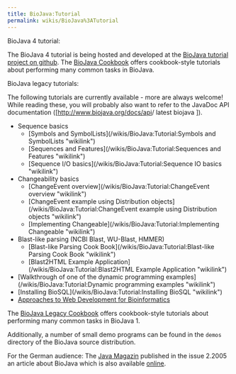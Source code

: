 ```yaml
---
title: BioJava:Tutorial
permalink: wikis/BioJava%3ATutorial
---
```


BioJava 4 tutorial:

The BioJava 4 tutorial is being hosted and developed at the [BioJava
tutorial project on
github](https://github.com/biojava/biojava3-tutorial). The [BioJava
Cookbook](/wikis/BioJava:CookBook "wikilink") offers cookbook-style tutorials
about performing many common tasks in BioJava.

BioJava legacy tutorials:

The following tutorials are currently available - more are always
welcome! While reading these, you will probably also want to refer to
the JavaDoc API documentation ([<http://www.biojava.org/docs/api>/
latest biojava ]).

-   Sequence basics
    -   [Symbols and
        SymbolLists](/wikis/BioJava:Tutorial:Symbols and SymbolLists "wikilink")
    -   [Sequences and
        Features](/wikis/BioJava:Tutorial:Sequences and Features "wikilink")
    -   [Sequence I/O
        basics](/wikis/BioJava:Tutorial:Sequence IO basics "wikilink")
-   Changeability basics
    -   [ChangeEvent
        overview](/wikis/BioJava:Tutorial:ChangeEvent overview "wikilink")
    -   [ChangeEvent example using Distribution
        objects](/wikis/BioJava:Tutorial:ChangeEvent example using Distribution objects "wikilink")
    -   [Implementing
        Changeable](/wikis/BioJava:Tutorial:Implementing Changeable "wikilink")
-   Blast-like parsing (NCBI Blast, WU-Blast, HMMER)
    -   [Blast-like Parsing Cook
        Book](/wikis/BioJava:Tutorial:Blast-like Parsing Cook Book "wikilink")
    -   [Blast2HTML Example
        Application](/wikis/BioJava:Tutorial:Blast2HTML Example Application "wikilink")
-   [Walkthrough of one of the dynamic programming
    examples](/wikis/BioJava:Tutorial:Dynamic programming examples "wikilink")
-   [Installing BioSQL](/wikis/BioJava:Tutorial:Installing BioSQL "wikilink")
-   [Approaches to Web Development for
    Bioinformatics](http://biojava.org/download/WebDevelopmentBioinformatics.pdf)

The [BioJava Legacy Cookbook](/wikis/BioJava:CookBookLegacy "wikilink") offers
cookbook-style tutorials about performing many common tasks in BioJava
1.

Additionally, a number of small demo programs can be found in the
`demos` directory of the BioJava source distribution.

For the German audience: The [Java Magazin](http://www.java-magazin.de/)
published in the issue 2.2005 an article about BioJava which is also
available
[online](http://www.biojava.org/presentations/JM_2.05_20-23.pdf).
